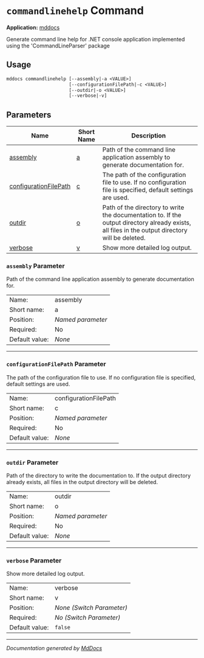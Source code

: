 ﻿<!--  
  <auto-generated>   
    The contents of this file were generated by a tool.  
    Changes to this file may be list if the file is regenerated  
  </auto-generated>   
-->

# `commandlinehelp` Command

**Application:** [mddocs](../index.md)

Generate command line help for .NET console application implemented using the 'CommandLineParser' package

## Usage

```txt
mddocs commandlinehelp [--assembly|-a <VALUE>]
                       [--configurationFilePath|-c <VALUE>]
                       [--outdir|-o <VALUE>]
                       [--verbose|-v]
```

## Parameters

| Name                                                      | Short Name                            | Description                                                                                                                                     |
| --------------------------------------------------------- | ------------------------------------- | ----------------------------------------------------------------------------------------------------------------------------------------------- |
| [assembly](#assembly-parameter)                           | [a](#assembly-parameter)              | Path of the command line application assembly to generate documentation for.                                                                    |
| [configurationFilePath](#configurationfilepath-parameter) | [c](#configurationfilepath-parameter) | The path of the configuration file to use. If no configuration file is specified, default settings are used.                                    |
| [outdir](#outdir-parameter)                               | [o](#outdir-parameter)                | Path of the directory to write the documentation to. If the output directory already exists, all files in the output directory will be deleted. |
| [verbose](#verbose-parameter)                             | [v](#verbose-parameter)               | Show more detailed log output.                                                                                                                  |

### `assembly` Parameter

Path of the command line application assembly to generate documentation for.

|                |                   |
| -------------- | ----------------- |
| Name:          | assembly          |
| Short name:    | a                 |
| Position:      | *Named parameter* |
| Required:      | No                |
| Default value: | *None*            |

___

### `configurationFilePath` Parameter

The path of the configuration file to use. If no configuration file is specified, default settings are used.

|                |                       |
| -------------- | --------------------- |
| Name:          | configurationFilePath |
| Short name:    | c                     |
| Position:      | *Named parameter*     |
| Required:      | No                    |
| Default value: | *None*                |

___

### `outdir` Parameter

Path of the directory to write the documentation to. If the output directory already exists, all files in the output directory will be deleted.

|                |                   |
| -------------- | ----------------- |
| Name:          | outdir            |
| Short name:    | o                 |
| Position:      | *Named parameter* |
| Required:      | No                |
| Default value: | *None*            |

___

### `verbose` Parameter

Show more detailed log output.

|                |                           |
| -------------- | ------------------------- |
| Name:          | verbose                   |
| Short name:    | v                         |
| Position:      | *None (Switch Parameter)* |
| Required:      | *No (Switch Parameter)*   |
| Default value: | `false`                   |

___

*Documentation generated by [MdDocs](https://github.com/ap0llo/mddocs)*
